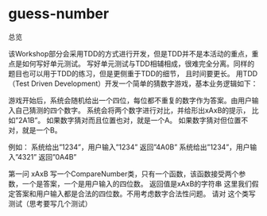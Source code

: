 # guess-number

总览

该Workshop部分会采用TDD的方式进行开发，但是TDD并不是本活动的重点，重点是如何写好单元测试。
写好单元测试与TDD相辅相成，很难完全分离。同样的题目也可以用于TDD的练习，但是更侧重于TDD的细节，
且时间要更长。
用TDD（Test Driven Development）开发一个简单的猜数字游戏，基本业务逻辑如下：

游戏开始后，系统会随机给出一个四位，每位都不重复的数字作为答案。由用户输入自己猜测的四个数字。
系统会将两个数字进行对比，并给形出xAxB的提示， 比如”2A1B”。
如果数字猜对而且位置也对，就是一个A。
如果数字猜对但位置不对，就是一个B。

例如：
系统给出”1234”，用户输入”1234”
返回”4A0B”
系统给出”1234”，用户输入”4321”
返回”0A4B”

第一问 xAxB
写一个CompareNumber类，只有一个函数，该函数接受两个参数，一个是答案，一个是用户输入的四位数。
返回值是xAxB的字符串 这里我们假定答案和用户输入都是合法的四位数。不用考虑数字合法性问题。 请对
这个类写测试（思考要写几个测试）

